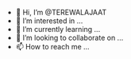 - 👋 Hi, I’m @TEREWALAJAAT
- 👀 I’m interested in ...
- 🌱 I’m currently learning ...
- 💞️ I’m looking to collaborate on ...
- 📫 How to reach me ...

<!---
TEREWALAJAAT/TEREWALAJAAT is a ✨ special ✨ repository because its `README.md` (this file) appears on your GitHub profile.
You can click the Preview link to take a look at your changes.
--->
